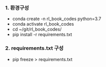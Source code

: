 ### 1. 환경구성
- conda create -n rl_book_codes python=3.7
- conda activate rl_book_codes
- cd ~/git/rl_book_codes/
- pip install -r requirements.txt

### 2. requirements.txt 구성 
- pip freeze > requirements.txt